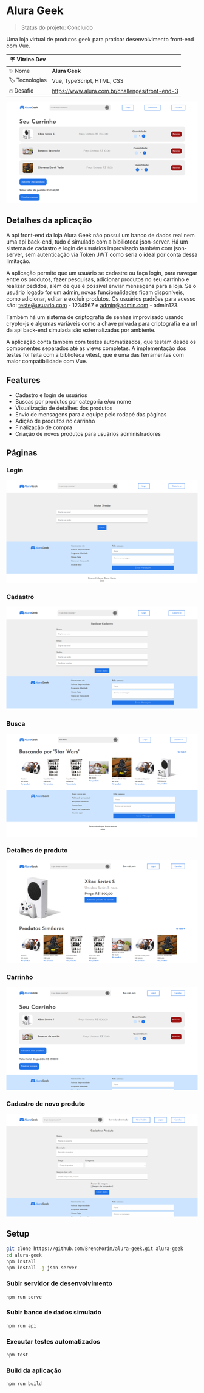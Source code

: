 # Alura Geek

> Status do projeto: Concluído

Uma loja virtual de produtos geek para praticar desenvolvimento front-end com Vue.

| :placard: Vitrine.Dev |     |
| -------------  | --- |
| :sparkles: Nome        | **Alura Geek**
| :label: Tecnologias | Vue, TypeScript, HTML, CSS
| :fire: Desafio     | <https://www.alura.com.br/challenges/front-end-3>

![Página inicial do projeto](https://github.com/BrenoMorim/alura-geek/blob/main/imagem-projeto.png?raw=true#vitrinedev)

## Detalhes da aplicação

A api front-end da loja Alura Geek não possui um banco de dados real nem uma api back-end, tudo é simulado com a bibilioteca json-server. Há um sistema de cadastro e login de usuários improvisado também com json-server, sem autenticação via Token JWT como seria o ideal por conta dessa limitação.

A aplicação permite que um usuário se cadastre ou faça login, para navegar entre os produtos, fazer pesquisas, adicionar produtos no seu carrinho e realizar pedidos, além de que é possível enviar mensagens para a loja. Se o usuário logado for um admin, novas funcionalidades ficam disponíveis, como adicionar, editar e excluir produtos. Os usuários padrões para acesso são: teste@usuario.com - 1234567 e admin@admin.com - admin123.

Também há um sistema de criptografia de senhas improvisado usando crypto-js e algumas variáveis como a chave privada para criptografia e a url da api back-end simulada são externalizadas por ambiente.

A aplicação conta também com testes automatizados, que testam desde os componentes separados até as views completas. A implementação dos testes foi feita com a biblioteca vitest, que é uma das ferramentas com maior compatibilidade com Vue.

## Features

- Cadastro e login de usuários
- Buscas por produtos por categoria e/ou nome
- Visualização de detalhes dos produtos
- Envio de mensagens para a equipe pelo rodapé das páginas
- Adição de produtos no carrinho
- Finalização de compra
- Criação de novos produtos para usuários administradores

## Páginas

### Login

![Página de Login](./paginas/login.png)

### Cadastro

![Cadastro de usuário](./paginas/cadastro.png)

### Busca

![Busca](./paginas/busca.png)

### Detalhes de produto

![Página de detalhes do produto](./paginas/detalhes-produto.png)

### Carrinho

![Página de carrinho](./paginas/carrinho.png)

### Cadastro de novo produto

![Página de cadastro de novos produtos](./paginas/novo-produto.png)

## Setup

```sh
git clone https://github.com/BrenoMorim/alura-geek.git alura-geek
cd alura-geek
npm install
npm install -g json-server
```

### Subir servidor de desenvolvimento

```sh
npm run serve
```

### Subir banco de dados simulado

```sh
npm run api
```

### Executar testes automatizados

```sh
npm test
```

### Build da aplicação

```sh
npm run build
```

